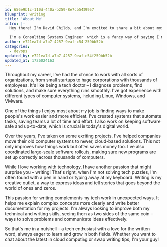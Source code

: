```yaml
---
id: 656e9b1c-110d-440a-b259-8e7cb5489957
blueprint: writing
title: 'About Me'
intro: |-
  Hey there! I'm David Childs, and I'm excited to share a bit about myself with you. Grab a seat, and let's dive into my world of tech, problem-solving, and writing!

  I'm a Consulting Systems Engineer, which is a fancy way of saying I'm the go-to person for managing computer systems and data centers in big companies. Think of me as a behind-the-scenes superhero for technology!
author: e721ea7d-a7b7-4257-9eaf-c54f259bb52b
categories:
  - devops
updated_by: e721ea7d-a7b7-4257-9eaf-c54f259bb52b
updated_at: 1726024163
---
```

Throughout my career, I've had the chance to work with all sorts of organizations, from small startups to huge corporations with thousands of employees. It's like being a tech doctor – I diagnose problems, find solutions, and make sure everything runs smoothly. I've got experience with different types of computer systems, including Linux, Windows, and VMware.

One of the things I enjoy most about my job is finding ways to make people's work easier and more efficient. I've created systems that automate tasks, saving teams a lot of time and effort. I also work on keeping software safe and up-to-date, which is crucial in today's digital world.

Over the years, I've taken on some exciting projects. I've helped companies move their old computer systems to newer, cloud-based solutions. This not only improves how things work but often saves money too. I've also coordinated large-scale software rollouts, making sure new programs are set up correctly across thousands of computers.

While I love working with technology, I have another passion that might surprise you – writing! That's right, when I'm not solving tech puzzles, I'm often found with a pen in hand or typing away at my keyboard. Writing is my creative outlet, a way to express ideas and tell stories that goes beyond the world of ones and zeros.

This passion for writing complements my tech work in unexpected ways. It helps me explain complex concepts more clearly and write better documentation for my projects. I'm always looking to improve both my technical and writing skills, seeing them as two sides of the same coin – ways to solve problems and communicate ideas effectively.

So that's me in a nutshell – a tech enthusiast with a love for the written word, always eager to learn and grow in both fields. Whether you want to chat about the latest in cloud computing or swap writing tips, I'm your guy!